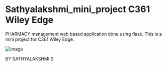 # Sathyalakshmi_mini_project C361 Wiley Edge
PHARMACY management web based application done using flask.
This is a mini project for C361 Wiley Edge.

![image](https://github.com/sathyalakshmis/Sathyalakshmi_mini_project/assets/87848503/f4a20fc6-1f47-4c77-8d88-b4fed1506a99)

BY SATHYALAKSHMI S
